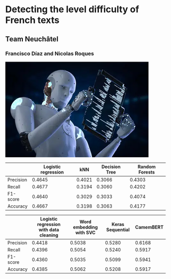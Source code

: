 # Detecting the level difficulty of French texts
## Team Neuchâtel
### Francisco Díaz and Nicolas Roques
 

![My Image](project-illustration.png)


|                  | Logistic regression | kNN | Decision Tree | Random Forests |
|------------------|---------------------|-----|---------------|----------------|
| Precision        | 0.4645              | 0.4021 | 0.3066   | 0.4303         |
| Recall           | 0.4677              | 0.3194 | 0.3060   | 0.4202         |
| F1-score         | 0.4640              | 0.3029 | 0.3033   | 0.4074         |
| Accuracy         | 0.4667              | 0.3198   | 0.3063 | 0.4177         |


|                  | Logistic regression with data cleaning | Word embedding with SVC | Keras Sequential | CamemBERT |
|------------------|---------------------|-----|---------------|----------------|
| Precision        | 0.4418              | 0.5038 | 0.5280   | 0.6168 |
| Recall           | 0.4396              | 0.5054 | 0.5240   | 0.5917 |
| F1-score         | 0.4360              | 0.5035 | 0.5099   | 0.5941 |
| Accuracy         | 0.4385              | 0.5062 | 0.5208   | 0.5917 |

